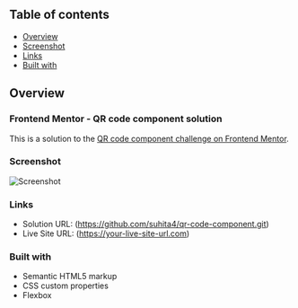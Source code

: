 ## Table of contents

- [Overview](#overview)
- [Screenshot](#screenshot)
- [Links](#links)
- [Built with](#built-with)

## Overview

### Frontend Mentor - QR code component solution

This is a solution to the [QR code component challenge on Frontend Mentor](https://www.frontendmentor.io/challenges/qr-code-component-iux_sIO_H).

### Screenshot
![Screenshot](https://user-images.githubusercontent.com/63366417/161020087-54885eae-404d-4411-87a6-8f8380d4bc0f.PNG)

### Links

- Solution URL: (https://github.com/suhita4/qr-code-component.git)
- Live Site URL: (https://your-live-site-url.com)

### Built with

- Semantic HTML5 markup
- CSS custom properties
- Flexbox

